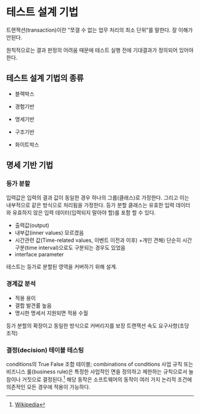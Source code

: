 # 테스트 설계 기법
트랜잭션(transaction)이란 "쪼갤 수 없는 업무 처리의 최소 단위"를 말한다. 잘 이해가 안된다.

원칙적으로는 결과 판정의 어려움 때문에 테스트 실행 전에 기대결과가 정의되어 있어야 한다.

## 테스트 설계 기법의 종류
- 블랙박스
- 경험기반
- 명세기반



- 구조기반
- 화이트박스

## 명세 기반 기법
### 등가 분할
입력값은 입력의 결과 값이 동일한 경우 하나의 그룹(클래스)로 가정한다.
그리고 이는 내부적으로 같은 방식으로 처리됨을 가정한다.
등가 분할 클래스는 유효한 입력 데이터와 유효하지 않은 입력 데이터(입력되지 말아야 할)를 포함 할 수 있다.

- 출력값(output)
- 내부값(inner values) 모르겠음
- 시간관련 값(Time-related values, 이벤트 이전과 이후) +개인 견해) 단순히 시간 구분(time interval)으로도 구분되는 경우도 있었음
- interface parameter

테스트는 등가로 분할된 영역을 커버하기 위해 설계.


### 경계값 분석
- 적용 용이
- 결합 발견률 높음
- 명시한 명세서 지원되면 적용 수월

등가 분할의 확장이고 동일한 방식으로 커버리지를 보장
트랜잭션 속도 요구사항(초당 조작)

### 결정(decision) 테이블 테스팅
conditions의 True False 조합 테이블; combinations of conditions
사업 규칙 또는 비즈니스 룰(business rule)은 특정한 사업적인 면을 정의하고 제한하는 규칙으로서 늘 참이나 거짓으로 결정된다.[^wiki]
해당 동작은 소프트웨어의 동작이 여러 가지 논리적 조건에 의존적인 모든 경우에 적용이 가능하다.




[^wiki]:[Wikipedia](https://ko.wikipedia.org/wiki/%EC%82%AC%EC%97%85_%EA%B7%9C%EC%B9%99)
